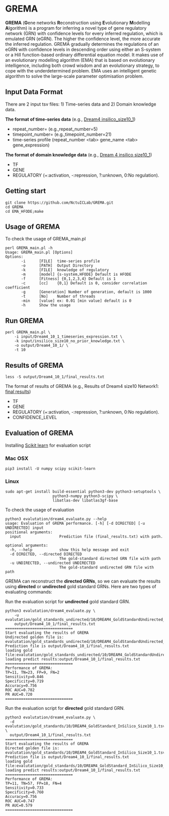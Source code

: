 # GREMA

**GREMA** (**G**ene networks **R**econstruction using **E**volutionary **M**odelling **A**lgorithm) is a program for inferring  a novel type of gene regulatory network (GRN) with confidence levels for every inferred regulation, which is emulated GRN (eGRN). The higher the confidence level, the more accurate the inferred regulation. GREMA gradually determines the regulations of an eGRN with confidence levels in descending order using either an S-system or a Hill function-based ordinary differential equation model. It makes use of an evolutionary modelling algorithm (EMA) that is based on evolutionary intelligence, including both crowd wisdom and an evolutionary strategy, to cope with the underdetermined problem. EMA uses an intelligent genetic algorithm to solve the large-scale parameter optimisation problem.

## Input Data Format

There are 2 input tsv files: 1) Time-series data and 2) Domain knowledge data.

**The format of time-series data** (e.g., [Dream4 insilico_size10_1](input/Dream4_10_1_timeseries_expression.txt))

- repeat_number= (e.g.,repeat_number=5)
- timepoint_number= (e.g.,timepoint_number=21)
- time-series profile (repeat_number \<tab\> gene_name \<tab\> gene_expression)

**The format of domain knowledge data** (e.g., [Dream 4 insilico size10_1](input/insilico_size10_1_know_knowledge.txt))

- TF
- GENE
- REGULATORY (+:activation, -:repression, ?:unknown, 0:No regulation).

## Getting start

 ```shell
 git clone https://github.com/NctuICLab/GREMA.git
 cd GREMA
 cd EMA_HFODE;make
 ```

## Usage of GREMA

To check the usage of GREMA_main.pl

 ```shell
 perl GREMA_main.pl -h
 Usage: GREMA_main.pl [Options]
 Options:
        -i      [FILE]  time-series profile
        -o      [PATH]  Output Directory
        -k      [FILE]  knowledge of regulatory
        -m      [model] {s-system,HFODE} Default is HFODE
        -f      [Fitness] {0,1,2,3,4} Default is 1
        -c      [cc]    {0,1} Default is 0, consider correlation coefficient
        -g      [Generation] Number of generation, default is 1000
        -t      [No]    Number of threads
        -min    [value] ex: 0.01 [min value] default is 0
        -h      Show the usage
 ```

## Run GREMA

```shell
perl GREMA_main.pl \
    -i input/Dream4_10_1_timeseries_expression.txt \
    -k input/insilico_size10_no_prior_knowledge.txt \
    -o output/Dream4_10_1/ \
    -t 10
```

## Results of GREMA

```shell
less -S output/Dream4_10_1/final_results.txt
```

The format of results of GREMA (e.g., Results of Dream4 size10 Network1: [final results](output/Dream4_10_1/final_results.txt))

- TF
- GENE
- REGULATORY (+:activation, -:repression, ?:unknown, 0:No regulation).
- CONFIDENCE_LEVEL

## Evaluation of GREMA

Installing [Scikit learn](https://scikit-learn.org/0.16/install.html) for evaluation script

### Mac OSX

```shell
pip3 install -U numpy scipy scikit-learn
```

### Linux

```shell
sudo apt-get install build-essential python3-dev python3-setuptools \
                     python3-numpy python3-scipy \
                     libatlas-dev libatlas3gf-base
```

To check the usage of evaluation

```shell
python3 evalutation/dream4_evaluate.py --help
usage: Evaluation of GREMA performance. [-h] [-d DIRECTED] [-u UNDIRECTED] input
positional arguments:
  input                 Prediction file (final_results.txt) with path.

optional arguments:
  -h, --help            show this help message and exit
  -d DIRECTED, --directed DIRECTED
                        The gold-standard directed GRN file with path
  -u UNDIRECTED, --undirected UNDIRECTED
                        The gold-standard undirected GRN file with path
```

GREMA can reconstruct the **directed GRNs**, so we can evaluate the results using **directed** or **undirected** gold standard GRNs. Here are two types of evaluating commands:

Run the evaluation script for **undirected** gold standard GRN.

```shell
python3 evalutation/dream4_evaluate.py \
    -u evalutation/gold_standards_undirected/10/DREAM4_GoldStandardUndirected_InSilico_Size10_1.tsv\
    output/Dream4_10_1/final_results.txt
==============================
Start evaluating the results of GREMA
Undirected golden file is: evalutation/gold_standards_undirected/10/DREAM4_GoldStandardUndirected_InSilico_Size10_1.tsv
Prediction file is output/Dream4_10_1/final_results.txt
loading gold file:evalutation/gold_standards_undirected/10/DREAM4_GoldStandardUndirected_InSilico_Size10_1.tsv
loading predict results:output/Dream4_10_1/final_results.txt
==============================
Performance of GREMA:
TP=11, TN=23, FP=9, FN=2
Sensitivity=0.846
Specificity=0.719
Accuracy=0.756
ROC AUC=0.782
PR AUC=0.720
==============================

```

Run the evaluation script for **directed** gold standard GRN.

```shell
python3 evalutation/dream4_evaluate.py \
  -d evalutation/gold_standards/10/DREAM4_GoldStandard_InSilico_Size10_1.tsv \
  output/Dream4_10_1/final_results.txt
==============================
Start evaluating the results of GREMA
Directed golden file is: evalutation/gold_standards/10/DREAM4_GoldStandard_InSilico_Size10_1.tsv
Prediction file is output/Dream4_10_1/final_results.txt
loading gold file:evalutation/gold_standards/10/DREAM4_GoldStandard_InSilico_Size10_1.tsv
loading predict results:output/Dream4_10_1/final_results.txt
==============================
Performance of GREMA:
TP=11, TN=57, FP=18, FN=4
Sensitivity=0.733
Specificity=0.760
Accuracy=0.756
ROC AUC=0.747
PR AUC=0.579
==============================
```
